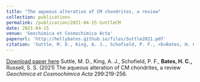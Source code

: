```yaml
---
title: "The aqueous alteration of CM chondrites, a review"
collection: publications
permalink: /publication/2021-04-15-SuttleCM
date: 2021-04-15
venue: 'Geochimica et Cosmochimica Acta'
paperurl: 'http://hellybates.github.io/files/Suttle2021.pdf'
citation: 'Suttle, M. D., King, A. J., Schofield, P. F., <b>Bates, H. C.,</b> Russell, S. S. (2021) The aqueous alteration of CM chondrites, a review <i>Geochimica et Cosmochimica Acta</i> 299:219-256.'
---
```

[Download paper here](http://hellybates.github.io/files/Suttle2021.pdf)
Suttle, M. D., King, A. J., Schofield, P. F., <b>Bates, H. C.,</b> Russell, S. S. (2021) The aqueous alteration of CM chondrites, a review <i>Geochimica et Cosmochimica Acta</i> 299:219-256.
